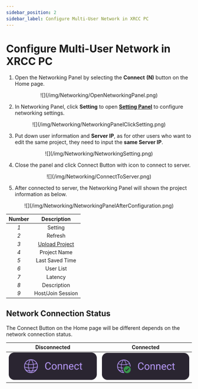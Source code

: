 ```yaml
---
sidebar_position: 2
sidebar_label: Configure Multi-User Network in XRCC PC
---
```


# Configure Multi-User Network in XRCC PC

1.  Open the Networking Panel by selecting the **Connect** **(N)** button on the Home page.

<center>![](/img/Networking/OpenNetworkingPanel.png)</center>

2.  In Networking Panel, click **Setting** to open [**Setting Panel**](/PCMode/Misc/Settings) to configure networking settings.

<center>![](/img/Networking/NetworkingPanelClickSetting.png)</center>

3.  Put down user information and **Server IP**, as for other users who want to edit the same project, they need to input the **same Server IP**.

<center>![](/img/Networking/NetworkingSetting.png)</center>

4.  Close the panel and click Connect Button with icon to connect to server.

<center>![](/img/Networking/ConnectToServer.png)</center>

5.  After connected to server, the Networking Panel will shown the project information as below.
<center>![](/img/Networking/NetworkingPanelAfterConfiguration.png)</center>



  |Number|Description      |
  |:----:|:---------------:|
  |*1*   |Setting          |
  |*2*   |Refresh          |
  |*3*   |[Upload Project](/PCMode/Multi-UserNetworkedEditing/UsingMulti-UserEditing#upload-project-to-network-server-first-time-only)   |
  |*4*   |Project Name     |
  |*5*   |Last Saved Time  |
  |*6*   |User List        |
  |*7*   |Latency          |
  |*8*   |Description      |
  |*9*   |Host/Join Session|

  ## Network Connection Status

  The Connect Button on the Home page will be different depends on the network connection status.

  |Disconnected|Connected|
  |:----------:|:-------:|
  |![](/img/Networking/ConnectButton.png)|![](/img/Networking/ConnectedButton.png)|